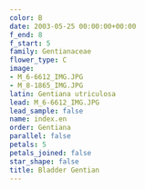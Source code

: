 ```yaml
---
color: B
date: 2003-05-25 00:00:00+00:00
f_end: 8
f_start: 5
family: Gentianaceae
flower_type: C
image:
- M_6-6612_IMG.JPG
- M_8-1865_IMG.JPG
latin: Gentiana utriculosa
lead: M_6-6612_IMG.JPG
lead_sample: false
name: index.en
order: Gentiana
parallel: false
petals: 5
petals_joined: false
star_shape: false
title: Bladder Gentian
---
```

